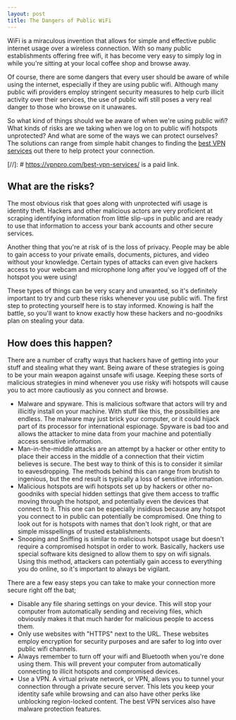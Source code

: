 ```yaml
---
layout: post
title: The Dangers of Public WiFi
---
```


WiFi is a miraculous invention that allows for simple and effective public internet usage over a wireless connection. With so many public establishments offering free wifi, it has become very easy to simply log in while you're sitting at your local coffee shop and browse away.

Of course, there are some dangers that every user should be aware of while using the internet, especially if they are using public wifi. Although many public wifi providers employ stringent security measures to help curb illicit activity over their services, the use of public wifi still poses a very real danger to those who browse on it unawares.

So what kind of things should we be aware of when we're using public wifi? What kinds of risks are we taking when we log on to public wifi hotspots unprotected? And what are some of the ways we can protect ourselves? The solutions can range from simple habit changes to finding the [best VPN services](https://vpnpro.com/best-vpn-services/) out there to help protect your connection.

[//]: # https://vpnpro.com/best-vpn-services/ is a paid link.

## What are the risks?

The most obvious risk that goes along with unprotected wifi usage is identity theft. Hackers and other malicious actors are very proficient at scraping identifying information from little slip-ups in public and are ready to use that information to access your bank accounts and other secure services.

Another thing that you're at risk of is the loss of privacy. People may be able to gain access to your private emails, documents, pictures, and video without your knowledge. Certain types of attacks can even give hackers access to your webcam and microphone long after you've logged off of the hotspot you were using!

These types of things can be very scary and unwanted, so it's definitely important to try and curb these risks whenever you use public wifi. The first step to protecting yourself here is to stay informed. Knowing is half the battle, so you'll want to know exactly how these hackers and no-goodniks plan on stealing your data.

## How does this happen?

There are a number of crafty ways that hackers have of getting into your stuff and stealing what they want. Being aware of these strategies is going to be your main weapon against unsafe wifi usage. Keeping these sorts of malicious strategies in mind whenever you use risky wifi hotspots will cause you to act more cautiously as you connect and browse.

- Malware and spyware. This is malicious software that actors will try and illicitly install on your machine. With stuff like this, the possibilities are endless. The malware may just brick your computer, or it could hijack part of its processor for international espionage. Spyware is bad too and allows the attacker to mine data from your machine and potentially access sensitive information.
- Man-in-the-middle attacks are an attempt by a hacker or other entity to place their access in the middle of a connection that their victim believes is secure. The best way to think of this is to consider it similar to eavesdropping. The methods behind this can range from brutish to ingenious, but the end result is typically a loss of sensitive information.
- Malicious hotspots are wifi hotspots set up by hackers or other no-goodniks with special hidden settings that give them access to traffic moving through the hotspot, and potentially even the devices that connect to it. This one can be especially insidious because any hotspot you connect to in public can potentially be compromised. One thing to look out for is hotspots with names that don't look right, or that are simple misspellings of trusted establishments.
- Snooping and Sniffing is similar to malicious hotspot usage but doesn't require a compromised hotspot in order to work. Basically, hackers use special software kits designed to allow them to spy on wifi signals. Using this method, attackers can potentially gain access to everything you do online, so it's important to always be vigilant.

There are a few easy steps you can take to make your connection more secure right off the bat;

- Disable any file sharing settings on your device. This will stop your computer from automatically sending and receiving files, which obviously makes it that much harder for malicious people to access them.
- Only use websites with "HTTPS" next to the URL. These websites employ encryption for security purposes and are safer to log into over public wifi channels.
- Always remember to turn off your wifi and Bluetooth when you're done using them. This will prevent your computer from automatically connecting to illicit hotspots and compromised devices.
- Use a VPN. A virtual private network, or VPN, allows you to tunnel your connection through a private secure server. This lets you keep your identity safe while browsing and can also have other perks like unblocking region-locked content. The best VPN services also have malware protection features.